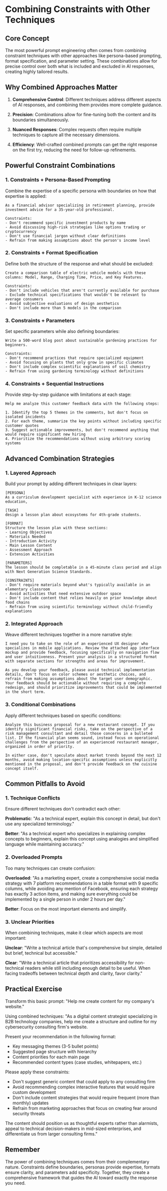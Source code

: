 # Combining Constraints with Other Techniques

## Core Concept

The most powerful prompt engineering often comes from combining constraint techniques with other approaches like persona-based prompting, format specification, and parameter setting. These combinations allow for precise control over both what is included and excluded in AI responses, creating highly tailored results.

## Why Combined Approaches Matter

1. **Comprehensive Control**: Different techniques address different aspects of AI responses, and combining them provides more complete guidance.

2. **Precision**: Combinations allow for fine-tuning both the content and its boundaries simultaneously.

3. **Nuanced Responses**: Complex requests often require multiple techniques to capture all the necessary dimensions.

4. **Efficiency**: Well-crafted combined prompts can get the right response on the first try, reducing the need for follow-up refinements.

## Powerful Constraint Combinations

### 1. Constraints + Persona-Based Prompting

Combine the expertise of a specific persona with boundaries on how that expertise is applied:

```
As a financial advisor specializing in retirement planning, provide investment advice for a 35-year-old professional. 

Constraints:
- Don't recommend specific investment products by name
- Avoid discussing high-risk strategies like options trading or cryptocurrency
- Don't use financial jargon without clear definitions
- Refrain from making assumptions about the person's income level
```

### 2. Constraints + Format Specification

Define both the structure of the response and what should be excluded:

```
Create a comparison table of electric vehicle models with these columns: Model, Range, Charging Time, Price, and Key Features.

Constraints:
- Don't include vehicles that aren't currently available for purchase
- Exclude technical specifications that wouldn't be relevant to average consumers
- Avoid subjective evaluations of design aesthetics
- Don't include more than 5 models in the comparison
```

### 3. Constraints + Parameters

Set specific parameters while also defining boundaries:

```
Write a 500-word blog post about sustainable gardening practices for beginners.

Constraints:
- Don't recommend practices that require specialized equipment
- Avoid focusing on plants that only grow in specific climates
- Don't include complex scientific explanations of soil chemistry
- Refrain from using gardening terminology without definitions
```

### 4. Constraints + Sequential Instructions

Provide step-by-step guidance with limitations at each stage:

```
Help me analyze this customer feedback data with the following steps:

1. Identify the top 5 themes in the comments, but don't focus on isolated incidents
2. For each theme, summarize the key points without including specific customer quotes
3. Suggest actionable improvements, but don't recommend anything that would require significant new hiring
4. Prioritize the recommendations without using arbitrary scoring systems
```

## Advanced Combination Strategies

### 1. Layered Approach

Build your prompt by adding different techniques in clear layers:

```
[PERSONA]
As a curriculum development specialist with experience in K-12 science education,

[TASK]
design a lesson plan about ecosystems for 4th-grade students.

[FORMAT]
Structure the lesson plan with these sections:
- Learning Objectives
- Materials Needed
- Introduction Activity
- Main Lesson Content
- Assessment Approach
- Extension Activities

[PARAMETERS]
The lesson should be completable in a 45-minute class period and align with Next Generation Science Standards.

[CONSTRAINTS]
- Don't require materials beyond what's typically available in an elementary classroom
- Avoid activities that need extensive outdoor space
- Don't include content that relies heavily on prior knowledge about food chains
- Refrain from using scientific terminology without child-friendly explanations
```

### 2. Integrated Approach

Weave different techniques together in a more narrative style:

```
I need you to take on the role of an experienced UX designer who specializes in mobile applications. Review the attached app interface mockup and provide feedback, focusing specifically on navigation flow and user intuitiveness. Present your analysis in a structured format with separate sections for strengths and areas for improvement.

As you develop your feedback, please avoid technical implementation details, don't focus on color schemes or aesthetic choices, and refrain from making assumptions about the target user demographic. Your feedback should be actionable without requiring a complete redesign, and should prioritize improvements that could be implemented in the short term.
```

### 3. Conditional Combinations

Apply different techniques based on specific conditions:

```
Analyze this business proposal for a new restaurant concept. If you identify significant financial risks, take on the perspective of a risk management consultant and detail those concerns in a bulleted list. If the financial plan seems sound, instead focus on operational challenges from the perspective of an experienced restaurant manager, organized in order of priority.

In either case, don't speculate about market trends beyond the next 12 months, avoid making location-specific assumptions unless explicitly mentioned in the proposal, and don't provide feedback on the cuisine concept itself.
```

## Common Pitfalls to Avoid

### 1. Technique Conflicts

Ensure different techniques don't contradict each other:

**Problematic**: "As a technical expert, explain this concept in detail, but don't use any specialized terminology."

**Better**: "As a technical expert who specializes in explaining complex concepts to beginners, explain this concept using analogies and simplified language while maintaining accuracy."

### 2. Overloaded Prompts

Too many techniques can create confusion:

**Overloaded**: "As a marketing expert, create a comprehensive social media strategy with 7 platform recommendations in a table format with 9 specific columns, while avoiding any mention of Facebook, ensuring each strategy has exactly 3 action items, and making sure everything could be implemented by a single person in under 2 hours per day."

**Better**: Focus on the most important elements and simplify.

### 3. Unclear Priorities

When combining techniques, make it clear which aspects are most important:

**Unclear**: "Write a technical article that's comprehensive but simple, detailed but brief, technical but accessible."

**Clear**: "Write a technical article that prioritizes accessibility for non-technical readers while still including enough detail to be useful. When facing tradeoffs between technical depth and clarity, favor clarity."

## Practical Exercise

Transform this basic prompt:
"Help me create content for my company's website."

Using combined techniques:
"As a digital content strategist specializing in B2B technology companies, help me create a structure and outline for my cybersecurity consulting firm's website.

Present your recommendation in the following format:
- Key messaging themes (3-5 bullet points)
- Suggested page structure with hierarchy
- Content priorities for each main page
- Recommended content types (case studies, whitepapers, etc.)

Please apply these constraints:
- Don't suggest generic content that could apply to any consulting firm
- Avoid recommending complex interactive features that would require custom development
- Don't include content strategies that would require frequent (more than monthly) updates
- Refrain from marketing approaches that focus on creating fear around security threats

The content should position us as thoughtful experts rather than alarmists, appeal to technical decision-makers in mid-sized enterprises, and differentiate us from larger consulting firms."

## Remember

The power of combining techniques comes from their complementary nature. Constraints define boundaries, personas provide expertise, formats ensure clarity, and parameters add specificity. Together, they create a comprehensive framework that guides the AI toward exactly the response you need.
